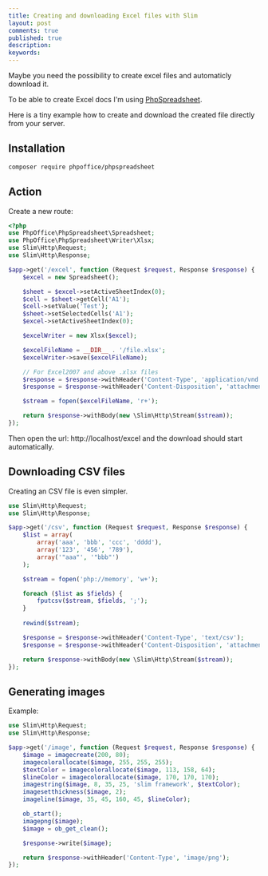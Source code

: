 ```yaml
---
title: Creating and downloading Excel files with Slim
layout: post
comments: true
published: true
description: 
keywords: 
---
```


Maybe you need the possibility to create excel files and automaticly download it.

To be able to create Excel docs I'm using [PhpSpreadsheet](https://github.com/PHPOffice/PhpSpreadsheet). 

Here is a tiny example how to create and download the created file directly from your server.

## Installation

```bash
composer require phpoffice/phpspreadsheet
```

## Action

Create a new route:

```php
<?php
use PhpOffice\PhpSpreadsheet\Spreadsheet;
use PhpOffice\PhpSpreadsheet\Writer\Xlsx;
use Slim\Http\Request;
use Slim\Http\Response;

$app->get('/excel', function (Request $request, Response $response) {
    $excel = new Spreadsheet();

    $sheet = $excel->setActiveSheetIndex(0);
    $cell = $sheet->getCell('A1');
    $cell->setValue('Test');
    $sheet->setSelectedCells('A1');
    $excel->setActiveSheetIndex(0);

    $excelWriter = new Xlsx($excel);

    $excelFileName = __DIR__ . '/file.xlsx';
    $excelWriter->save($excelFileName);

    // For Excel2007 and above .xlsx files   
    $response = $response->withHeader('Content-Type', 'application/vnd.openxmlformats-officedocument.spreadsheetml.sheet');
    $response = $response->withHeader('Content-Disposition', 'attachment; filename="file.xlsx"');

    $stream = fopen($excelFileName, 'r+');

    return $response->withBody(new \Slim\Http\Stream($stream));
});
```

Then open the url: http://localhost/excel and the download should start automatically.

## Downloading CSV files

Creating an CSV file is even simpler.

```php
use Slim\Http\Request;
use Slim\Http\Response;

$app->get('/csv', function (Request $request, Response $response) {
    $list = array(
        array('aaa', 'bbb', 'ccc', 'dddd'),
        array('123', '456', '789'),
        array('"aaa"', '"bbb"')
    );

    $stream = fopen('php://memory', 'w+');

    foreach ($list as $fields) {
        fputcsv($stream, $fields, ';');
    }
    
    rewind($stream);

    $response = $response->withHeader('Content-Type', 'text/csv');
    $response = $response->withHeader('Content-Disposition', 'attachment; filename="file.csv"');

    return $response->withBody(new \Slim\Http\Stream($stream));
});
```

## Generating images

Example:

```php
use Slim\Http\Request;
use Slim\Http\Response;

$app->get('/image', function (Request $request, Response $response) {
    $image = imagecreate(200, 80);
    imagecolorallocate($image, 255, 255, 255);
    $textColor = imagecolorallocate($image, 113, 158, 64);
    $lineColor = imagecolorallocate($image, 170, 170, 170);
    imagestring($image, 8, 35, 25, 'slim framework', $textColor);
    imagesetthickness($image, 2);
    imageline($image, 35, 45, 160, 45, $lineColor);

    ob_start();
    imagepng($image);
    $image = ob_get_clean();

    $response->write($image);

    return $response->withHeader('Content-Type', 'image/png');
});
```
